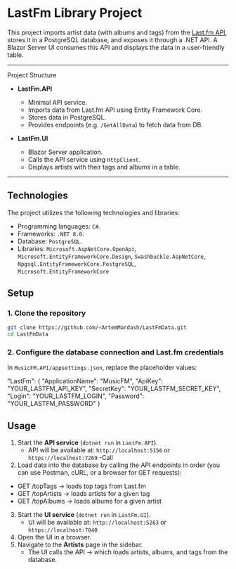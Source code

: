 # LastFm Library Project

This project imports artist data (with albums and tags) from the [Last.fm API]( ), stores it in a PostgreSQL database, and exposes it through a .NET API. A Blazor Server UI consumes this API and displays the data in a user-friendly table.

---

Project Structure

- **LastFm.API**  
  - Minimal API service.  
  - Imports data from Last.fm API using Entity Framework Core.  
  - Stores data in PostgreSQL.  
  - Provides endpoints (e.g. `/GetAllData`) to fetch data from DB.  

- **LastFm.UI**  
  - Blazor Server application.  
  - Calls the API service using `HttpClient`.  
  - Displays artists with their tags and albums in a table.  

---
## Technologies

The project utilizes the following technologies and libraries:
- Programming languages: `C#`.
- Frameworks: `.NET 8.0`.
- Database: `PostgreSQL`.
- Libraries: `Microsoft.AspNetCore.OpenApi`, `Microsoft.EntityFrameworkCore.Design`,  `Swashbuckle.AspNetCore`, `Npgsql.EntityFrameworkCore.PostgreSQL`, `Microsoft.EntityFrameworkCore`


## Setup

### 1. Clone the repository
```bash
git clone https://github.com/<ArtemMardash/LastFmData.git
cd LastFmData
```
### 2. Configure the database connection and Last.fm credentials

In `MusicFM.API/appsettings.json`, replace the placeholder values:

"LastFm": {
  "ApplicationName": "MusicFM",
  "ApiKey": "YOUR_LASTFM_API_KEY",
  "SecretKey": "YOUR_LASTFM_SECRET_KEY",
  "Login": "YOUR_LASTFM_LOGIN",
  "Password": "YOUR_LASTFM_PASSWORD"
}

##   Usage

1. Start the **API service** (`dotnet run` in `LastFm.API`).  
   - API will be available at: `http://localhost:5156` or `https://localhost:7269`
     -Call
2. Load data into the database by calling the API endpoints in order (you can use Postman, cURL, or a browser for GET requests):
 - GET /topTags → loads top tags from Last.fm
 - GET /topArtists → loads artists for a given tag
 - GET /topAlbums → loads albums for a given artist
3. Start the **UI service** (`dotnet run` in `LastFm.UI`).  
   - UI will be available at: `http://localhost:5263`  or `https://localhost:7040`
4. Open the UI in a browser.  
5. Navigate to the **Artists** page in the sidebar.  
   - The UI calls the API → which loads artists, albums, and tags from the database.  
